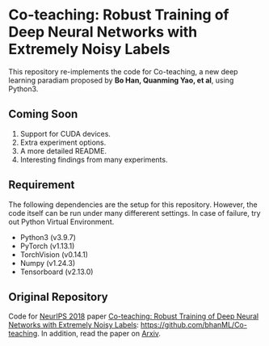 # Co-teaching: Robust Training of Deep Neural Networks with Extremely Noisy Labels

This repository re-implements the code for Co-teaching, a new deep learning paradiam proposed by **Bo Han, Quanming Yao, et al**, using Python3.

## Coming Soon

1. Support for CUDA devices.
2. Extra experiment options.
3. A more detailed README.
4. Interesting findings from many experiments.

## Requirement

The following dependencies are the setup for this repository. However, the code itself can be run under many differerent settings. In case of failure, try out Python Virtual Environment.

- Python3 (v3.9.7)
- PyTorch (v1.13.1)
- TorchVision (v0.14.1)
- Numpy (v1.24.3)
- Tensorboard (v2.13.0)

## Original Repository

Code for [NeurIPS 2018](https://nips.cc/Conferences/2018/) paper [Co-teaching: Robust Training of Deep Neural Networks with Extremely Noisy Labels](https://proceedings.neurips.cc/paper_files/paper/2018/file/a19744e268754fb0148b017647355b7b-Paper.pdf): https://github.com/bhanML/Co-teaching. In addition, read the paper on [Arxiv](https://arxiv.org/abs/1804.06872).
